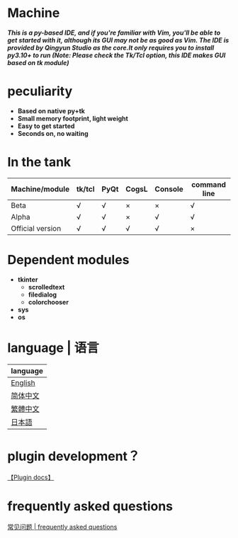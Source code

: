 # Machine
***This is a py-based IDE, and if you're familiar with Vim, you'll be able to get started with it, although its GUI may not be as good as Vim. The IDE is provided by Qingyun Studio as the core.It only requires you to install py3.10+ to run (Note: Please check the Tk/Tcl option, this IDE makes GUI based on tk module)***

# peculiarity
* **Based on native py+tk**
* **Small memory footprint, light weight**
* **Easy to get started**
* **Seconds on, no waiting**

# In the tank

| Machine/module | tk/tcl | PyQt | CogsL | Console | command line |
| --- | --- | --- | --- | --- | --- |
| Beta | √ | √ | × | × | √ |
| Alpha | √ | √ | × | √ | √ |
| Official version | √ | √ | √ | √ | × |

# Dependent modules
* **tkinter**
  * **scrolledtext** 
  * **filedialog**
  * **colorchooser** 
* **sys**
* **os**

# language | 语言
| language |
| --- |
| [English]() |
| [简体中文]() |
| [繁體中文]() |
| [日本語]() |

# plugin development？
[【Plugin docs】]()

# frequently asked questions
[常见问题 | frequently asked questions](https://github.com/Buelie/Machine/tree/Docs/Docs/%E5%B8%B8%E8%A7%81%E9%97%AE%E9%A2%98)
